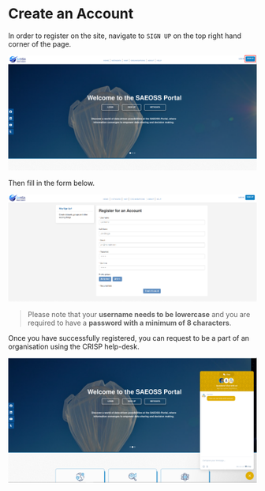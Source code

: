 # Create an Account

In order to register on the site, navigate to `SIGN UP` on the top right hand corner of the page.

![register](img/registration-1.png)

Then fill in the form below.

![register](img/registration-2.png)

> Please note that your **username needs to be lowercase** and you are required to have a **password with a minimum of 8 characters**.

Once you have successfully registered, you can request to be a part of an organisation using the CRISP help-desk.

![chat-box](img/chatbox-1.png)
